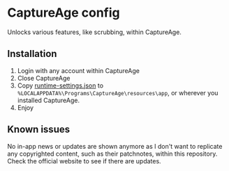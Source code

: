 # CaptureAge config

Unlocks various features, like scrubbing, within CaptureAge.

## Installation

1. Login with any account within CaptureAge
2. Close CaptureAge
3. Copy [runtime-settings.json](./runtime-settings.json) to `%LOCALAPPDATA%\Programs\CaptureAge\resources\app`, or wherever you installed CaptureAge.
4. Enjoy

## Known issues

No in-app news or updates are shown anymore as I don't want to replicate any copyrighted content, such as their patchnotes, within this repository. Check the official website to see if there are updates.
